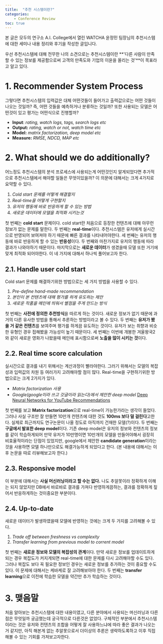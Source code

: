 ```yaml
---
title:  "추천 시스템이란?"
categories: 
    - Conference Review
toc: true
---
```


본 글은 모두의 연구소 A.I. College에서 열린 WATCHA 윤정민 팀장님의 추천시스템에 대한 세미나 내용 정리와 후기을 작성한 글입니다.

우선 추천시스템에 대해 전무한 나의 소견으로는 추천시스템이란 **'다른 사람이 만족할 수 있는 정보를 제공함으로써 고객의 만족도와 기업의 이윤을 올리는 것'**이 목표라고 알고 있다.

# 1. Recommender System Process

그렇다면 추천시스템의 입력값은 대체 어떤것들이 들어가고 출력값으로는 어떤 것들이 나오는 것일까? 즉, 어떤 것들을 예측하거나 분류하는 것일까? 또한 사용되는 모델은 어떤것이 있고 평가는 어떤식으로 진행할까?

- **Input**: *rating, watch logs, tags, search logs etc*
- **Output:** *rating, watch or not, watch time etc*
- **Model:** *matrix factorization, deep model etc*
- **Measure:** *RMSE, NDCD, MAP etc*

# 2. What should we do additionally?

어느정도 추천시스템의 분석 프로세스에 사용되는게 어떤것인지 알게되었다면 추가적으로 추천시스템에서 해야할 일들은 무엇이있을까? 이 의문에 대해서는 크게 4가지로 요약할 수 있다. 

1. *Cold start 문제를 어떻게 해결할지*
2. *Real-time을 어떻게 구현할지*
3. *유저의 행동에 바로 반응하게 할 수 있는 방법*
4. *새로운 데이터에 모델을 최적화 시키는것*

첫 번째는 **cold start** 문제이다. cold start란 처음으로 등장한 컨텐츠에 대해 아무런 정보가 없는 문제를 말한다. 두 번째는 **real-time**이다. 추천시스템은 유저에게 실시간으로 반영되어 보여져야 하기 때문에 빠른 결과를 나타내어야한다. 세 번째는 유저의 행동에 바로 반응하게 할 수 있는 **반응성**이다. 두 번째와 마찬가지로 유저의 행동에 따라 결과가 나와야하기 때문이다. 마지막으로는 **새로운 데이터**가 생겼을때 모델 또한 거기에 맞게 최적화 되어야한다. 이 네 가지에 대해서 하나씩 풀어보고자 한다.

## 2.1. Handle user cold start

Cold start 문제를 해결하기위한 방법으로는 세 가지 방법을 사용할 수 있다. 

1. *Pre-define hand-made recommendation*
2. *본인이 본 컨텐츠에 대해 평가를 하게 유도하는 제안*
3. *새로운 작품을 메인에 띄워서 별점을 주게 만드는 방식*

첫 번째는 **사전에 정의한 추천방식**을 따르게 하는 것이다. 새로운 정보가 없기 때문에 과거의 다른 유사한 방법을 통해서 추론하는 방법이라고 볼 수 있다. 두 번째는 **유저가 봤을 거 같은 컨텐츠**를 보여주며 평가를 하게끔 유도하는 것이다. 유저가 보는 취향과 비슷한 유형인 경우 접해봤을 가능성이 높기 때문이다. 세 번째는 이번에 개봉한 겨울왕국2와 같이 새로운 영화가 나왔을때 메인에 표시함으로써 **노출을 많이 시키는 것**이다. 

## 2.2. Real time score calculation

실시간으로 결과를 내기 위해서는 계산과정이 빨라야한다. 그러기 위해서는 모델의 복잡성과 입력값의 차원 등 여러가지 고려해야할 점이 많다. Real-time을 구현하기위한 방법으로는 크게 2가지가 있다. 

- *Matrix factorization 사용*
- *Google(google이라 쓰고 갓글이라 읽는다)에서 제안한 deep model*
[Deep Neural Networks for YouTube Recommendations](https://static.googleusercontent.com/media/research.google.com/ko//pubs/archive/45530.pdf)

첫 번째를 보고 **Matrix factorization**으로 real-time이 가능한가라는 생각이 들었다. 그러나 사실 구조만 잘 만들면 10만개 컨텐츠에 대한 것도 **100ms 보다 덜 걸린다**고한다. 실제로 최근까지도 연구논문이 나올 정도로 아직까지 건재한 모델(?)이다. 두 번째는 **구글에서 발표한 deep model**이다. 기존 deep model은 유저의 정보와 컨텐츠의 정보를 같이 학습하게되어 만약 유저가 10만명이면 10만개의 모델을 만들어야해서 굉장히 비효율적이라는 단점이 있었지만, google에서 제안한 **candidate generation**이라는 것을 사용하면 모델 하나만으로도 해결가능하게 되었다고 한다. (본 내용에 대해서는 이후 논문을 따로 리뷰해보고자 한다.)

## 2.3. Responsive model

이 부분에 대해서는 **사실 머신러닝이라고 할 수는 없다.** 나도 추알못이라 정확하게 이해는 되지 않았지만 DB에서 바로바로 결과를 가져다 반영하게끔하는, 결과를 정확하게 짚어서 반응하게하는 것이중요한 부분이다. 

## 2.4. Up-to-date

새로운 데이터가 발생하였을때 모델에 반영하는 것에는 크게 두 가지를 고려해볼 수 있다.

1. *Trade off between freshness vs complexity*
2. *Transfer learning from previous model to corrent model* 

첫 번째는 **새로운 정보와 모델의 복잡성의 관계**이다. 만약 새로운 정보를 업데이트하게 되는 경우 복잡도가 커지게되면 real-time에 대한 문제를 다시 고려해야할 수도 있다. 그러나 복잡도 보다 꼭 필요한 정보인 경우는 새로운 정보를 추가하는 것이 중요할 수도 있다. 이 문제에 대해서는 케바케로 잘 고려해보아야 한다. 두 번째는 **transfer learning**으로 이전에 학습한 모델을 약간만 추가 학습하는 것이다. 

# 3. 맺음말

처음 알아보는 추천시스템에 대한 내용이였고, 다른 분야에서 사용되는 머신러닝과 다른점은 무엇일까 궁금했는데 궁극적으로 다른것은 없었다. 구체적인 부분에서 추천시스템이라는 것은 유저와 컨텐츠의 조합을 어떻게 잘 사용하느냐에 따라 좋은 결과가 나오는 거 같지만, 아직 해본게 없는 추알못으로서 더이상의 추론은 생략하도록하고 이후 직접 해볼 수 있는 기회를 가져보고자한다.